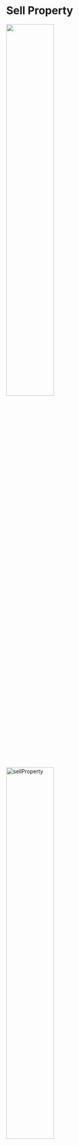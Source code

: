 # Sell Property

<img width=50% src="https://res.cloudinary.com/damtrix/image/upload/v1687510566/propertyCategories/sellProperty_Login_vzvadp.png">
 <img width=50% src="https://res.cloudinary.com/damtrix/image/upload/v1687507731/propertyCategories/sellProperty_hx58xx.png" alt="sellProperty" title="sellProperty">
<a href="https://damtrix.github.io/clientSellProperty/">
    <img width=50% src="https://res.cloudinary.com/damtrix/image/upload/v1687507731/propertyCategories/sellProperty_hx58xx.png" alt="sellProperty" title="sellProperty">
</a>

[Sell property](https://damtrix.github.io/clientSellProperty/) is an innovative web application created to facilitate the process of selling and purchasing properties, such as houses and landed properties, within Nigeria. With a focus on assisting sellers and buyers, sellProperty offers a range of features to streamline property search and payment procedures.

By utilizing sellProperty, property sellers can effectively showcase their properties for sale, while potential buyers can easily locate properties of interest. Once a suitable property is found, buyers can proceed with the payment process if they are satisfied with the details. sellProperty aims to simplify and enhance the overall experience of property transactions in Nigeria.

## Table of content

- [The Story](#the-story)
- [Getting Started](#getting-started)
- [Screenshots](#screenshots)
- [Future](#future)
- [Authors](#authors)
  - [Onarinde Oludamola](#damtrix)
  - [Raji Fathia](#Paradox2774)
- [Acknowledgments](#acknowledgements)

## The Story

Sell Property initially had a different vision compared to its current state. It was conceived as a comprehensive solution that aimed to simplify property sales, aid in property location, and act as an escrow service between sellers and potential buyers. However, due to the complexity of the idea and time constraints, some of the envisioned features were postponed for future development, and the focus shifted towards delivering a minimum viable product (MVP).

The user interface of Sell Property is built using React, while the backend is powered by Node.js, and the database utilizes MongoDB. The implementation follows a REST API approach, enabling seamless communication between the frontend and backend in a straightforward and well-documented manner. This design choice also allows for easy enhancements and the incorporation of additional microservices in the future.

Front End

- React components handling routing
- styled-component for consistent styling
- Redux toolkits for state management
- API calls to manipulate database

REST API

- GET, POST, PUT requests handled
- CRUD manipulation through REST API

Relational Database

- Handled with mongoDB

## Getting Started

Sell and buy property you have to sign up or login

- Must have an account with sellProperty to sell and buy property
- To explore features without logging in, check out [Features](#features)

## Screenshots

<img width=50% src="https://res.cloudinary.com/damtrix/image/upload/v1687510566/propertyCategories/sellProperty_Login_vzvadp.png">

## Authors

### **Onarinde Oludamola**

[Damtrix](https://github.com/damtrix)

Damtrix is a versatile full stack software engineer who excels in both backend and frontend development. They play a pivotal role in the design and implementation of Job Odyssey, taking charge of the frontend aspects, particularly focusing on the design and React components. Additionally, He actively contributes to the backend work, including database management and API development. Their diverse skill set allows them to effectively bridge the gap between the frontend and backend, ensuring seamless integration and optimal functionality of Job Odyssey. With their passion for both frontend and backend work, He brings a comprehensive approach to the development process, resulting in a well-rounded and robust software solution.

### **Susan Su**

[Paradox2774](https://github.com/Paradox2774)

Paradox2774 is a talented frontend software engineer who plays a crucial role in the development of sellProperty. They are responsible for the design and implementation of the frontend aspects, particularly focusing on the React framework. With their expertise, She ensures that the user interface of sellProperty is visually appealing, user-friendly, and seamlessly functional. Their contributions greatly contribute to the overall success and quality of the sellProperty application.

If you would like to contact [Damtrix](https://github.com/damtrix) or [Paradox2774](https://github.com/Paradox2774) about any opportunities, feel free to reach out!

## Acknowledgements

- [Holberton School](https://www.holbertonschool.com/) (Staff and Students)
- Cats
- Cafes
